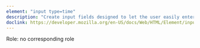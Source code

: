 ```yaml
---
element: "input type=time"
description: "Create input fields designed to let the user easily enter a time (hours and minutes, and optionally seconds). In unsupported browsers, the control degrades gracefully to <input type='text'>"
doclink: https://developer.mozilla.org/en-US/docs/Web/HTML/Element/input/time
---
```


<p>Role: no corresponding role </p>
